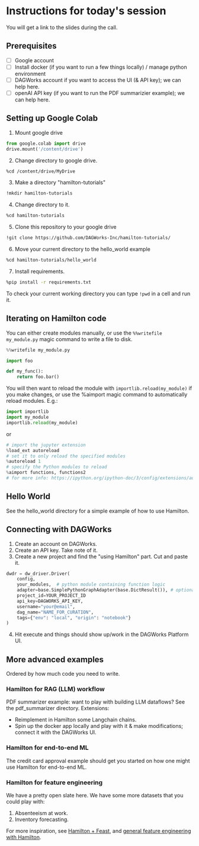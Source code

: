 # Instructions for today's session
You will get a link to the slides during the call.

## Prerequisites
- [ ] Google account
- [ ] Install docker (if you want to run a few things locally) / manage python environment
- [ ] DAGWorks account if you want to access the UI (& API key); we can help here.
- [ ] openAI API key (if you want to run the PDF summarizier example); we can help here.

## Setting up Google Colab
1. Mount google drive
```python
from google.colab import drive
drive.mount('/content/drive')
```
2. Change directory to google drive.
```bash
%cd /content/drive/MyDrive
```
3. Make a directory "hamilton-tutorials"
```bash
!mkdir hamilton-tutorials
```
4. Change directory to it.
```bash
%cd hamilton-tutorials
```
5. Clone this repository to your google drive
```bash
!git clone https://github.com/DAGWorks-Inc/hamilton-tutorials/
````
6. Move your current directory to the hello_world example
```bash
%cd hamilton-tutorials/hello_world
````
7. Install requirements.
```bash
%pip install -r requirements.txt
```
To check your current working directory you can type `!pwd` in a cell and run it.

## Iterating on Hamilton code
You can either create modules manually, or use the `%%writefile my_module.py` magic command to write a file to disk.
```python
%%writefile my_module.py

import foo

def my_func():
    return foo.bar()
```

You will then want to reload the module with `importlib.reload(my_module)` if you make changes, or use the
%aimport magic command to automatically reload modules. E.g.:
```python
import importlib
import my_module
importlib.reload(my_module)
```
or
```python
# import the jupyter extension
%load_ext autoreload
# set it to only reload the specified modules
%autoreload 1
# specify the Python modules to reload
%aimport functions, functions2
# for more info: https://ipython.org/ipython-doc/3/config/extensions/autoreload.html
```

## Hello World
See the hello_world directory for a simple example of how to use Hamilton.

## Connecting with DAGWorks
1. Create an account on DAGWorks.
2. Create an API key. Take note of it.
3. Create a new project and find the "using Hamilton" part. Cut and paste it.
```python
dwdr = dw_driver.Driver(
    config,
    your_modules,  # python module containing function logic
    adapter=base.SimplePythonGraphAdapter(base.DictResult()), # optional
    project_id=YOUR_PROJECT_ID
    api_key=DAGWORKS_API_KEY,
    username="your@email",
    dag_name="NAME_FOR_CURATION",
    tags={"env": "local", "origin": "notebook"}
)
```
4. Hit execute and things should show up/work in the DAGWorks Platform UI.

## More advanced examples
Ordered by how much code you need to write.

### Hamilton for RAG (LLM) workflow
PDF summarizer example: want to play with building LLM dataflows? See the pdf_summarizer directory.
Extensions:
* Reimplement in Hamilton some Langchain chains.
* Spin up the docker app locally and play with it & make modifications; connect it with the DAGWorks UI.

### Hamilton for end-to-end ML
The credit card approval example should get you started on how one might use Hamilton for end-to-end ML.

### Hamilton for feature engineering
We have a pretty open slate here. We have some more datasets that you could play with:

1. Absenteeism at work.
2. Inventory forecasting.

For more inspiration, see [Hamilton + Feast](https://github.com/DAGWorks-Inc/hamilton/tree/main/examples/feast),
and [general feature engineering with Hamilton](https://github.com/DAGWorks-Inc/hamilton/tree/main/examples/feature_engineering_multiple_contexts).


